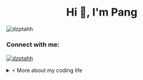 <h1 align="center">Hi 👋, I'm Pang</h1>

<p align="left"> <img src="https://komarev.com/ghpvc/?username=dzptahh&label=Profile%20views&color=0e75b6&style=flat" alt="dzptahh" /> </p>

<h3 align="left">Connect with me:</h3>
<p align="left">

<a href="https://instagram.com/dzptahh" target="blank"><img align="center" src="https://raw.githubusercontent.com/rahuldkjain/github-profile-readme-generator/master/src/images/icons/Social/instagram.svg" alt="dzptahh" height="30" width="40" /></a>
</p>

<details>
<summary>⚡️ More about my coding life</summary>
<br />
  


## 🖥 &nbsp;Past ISP project
[![Period Pejai](https://github-readme-stats.vercel.app/api/pin/?username=JiratchayaPhinyodom&repo=period-pejai&theme=panda)](https://github.com/JiratchayaPhinyodom/Period-Pejai)

## 📊 &nbsp;Stats
  
<p align="center">
  <img height="50%" width="auto" src ="https://github-readme-stats.vercel.app/api?username=dzptahh&show_icons=true&count_private=true&theme=panda&hide_border=true&hide=issues,contribs&bg_color=00000000">
  <img height="50%" width="auto" src ="https://github-readme-stats.vercel.app/api/top-langs/?username=dzptahh&layout=compact&hide_border=true&theme=panda&bg_color=00000000&langs_count=6&hide=jupyter%20notebook,tex,css,php&exclude_repo=Pacman-AI">
  <img src ="https://github-readme-streak-stats.herokuapp.com?user=dzptahh&theme=panda&hide_border=true&background=FFFFFF00">
  <br>
  
<h2 align="center">👨‍💻 Repositories 👨‍💻</h2>
<br>
<div width="100%" align="center">
  <a align="left" href="https://github.com/dzptahh/Blindblog" title="Blindblog"><img align="left" height="115" src="https://github-readme-stats.vercel.app/api/pin/?username=dzptahh&repo=Blindblog&theme=panda&border_color=61dafb&border_radius=10"></a><a align="right" 
<h4 align="center">
  <div width="100%" align="center">
  <a align="right" href="https://github.com/dzptahh/ku-polls" title="ku-polls"><img align="right" height="115" src="https://github-readme-stats.vercel.app/api/pin/?username=dzptahh&repo=ku-polls&theme=panda&border_color=61dafb&border_radius=10"></a>
</div>
<br/><br/><br/><br/><br/><br/>
  <div width="100%" align="center">
  <a align="right" href="https://github.com/dzptahh/bookinglooking" title="bookinglooking"><img align="left" height="115" src="https://github-readme-stats.vercel.app/api/pin/?username=dzptahh&repo=bookinglooking&theme=panda&border_color=61dafb&border_radius=10"></a><a align="right" 
</div>
<br/><br/><br/><br/><br/><br/>

<h4 align="center">
  <a href="https://github.com/dzptahh?tab=repositories" title="Show Repositories">🔎 Show More 🔍</a>
</h4>
 
  
## 🎧 &nbsp;Languages and Tools
<p align="left"> <a href="https://www.w3schools.com/cpp/" target="_blank" rel="noreferrer"> <img src="https://raw.githubusercontent.com/devicons/devicon/master/icons/cplusplus/cplusplus-original.svg" alt="cplusplus" width="40" height="40"/> </a> <a href="https://www.djangoproject.com/" target="_blank" rel="noreferrer"> <img src="https://cdn.worldvectorlogo.com/logos/django.svg" alt="django" width="40" height="40"/> </a> <a href="https://postman.com" target="_blank" rel="noreferrer"> <img src="https://www.vectorlogo.zone/logos/getpostman/getpostman-icon.svg" alt="postman" width="40" height="40"/> </a> <a href="https://www.python.org" target="_blank" rel="noreferrer"> <img src="https://raw.githubusercontent.com/devicons/devicon/master/icons/python/python-original.svg" alt="python" width="40" height="40"/> </a> <a href="https://www.java.com" target="_blank" rel="noreferrer"> <img src="https://raw.githubusercontent.com/devicons/devicon/master/icons/java/java-original.svg" alt="java" width="40" height="40"/> </a></p>

